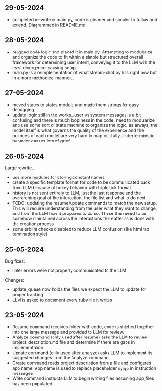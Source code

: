 ## 29-05-2024

- completed re-write in main.py, code is cleaner and simpler to follow and extend. Diagrammed in README.md

## 28-05-2024

- rejigged code logic and placed it in main.py. Attempting to modularize and organize the code to fit within a simple but structured overall framework for determining user intent, conveying it to the LLM with the least divergence-causing setup.
- main.py is a reimplementation of what stream-chat.py has right now but in a more methodical manner...

## 27-05-2024

- moved states to states module and made them strings for easy debugging
- update logic still in the works...user vs system messages is a bit confusing and there is much loopiness in the code, need to modularize and use some sort of state machine to organize the logic. as always, the model itself is what governs the quality of the experience and the nuances of each model are very hard to map out fully...inderterministic behavior causes lots of grief

## 26-05-2024

Large rewrite...

- use more modules for storing constant names
- create a specific template format for code to be communicated back from LLM because of hokey behavior with triple tick format
- history is not sent entirely to LLM, just the last response and the overarching goal of the interaction, the file list and what to do next
- TODO: updating the resume/update commands to match the new setup. This will require understanding from the user what they want to change, and from the LLM how it proposes to do so. These then need to be somehow maintained across the interactions thereafter as is done with the creation process.
- some erblint checks disabled to reduce LLM confusion (like html tag termination style)

## 25-05-2024

Bug fixes:

- linter errors were not properly communicated to the LLM

Changes:

- update_queue now holds the files we expect the LLM to update for proper tracking
- LLM is asked to document every ruby file it writes

## 23-05-2024

- Resume command receives folder with code, code is stitched together into one large message and provided to LLM for review.
- Analyze command (only used after resume) asks the LLM to review project_description.md file and determine if there are gaps in implementation
- Update command (only used after analyze) asks LLM to implement its suggested changes from the Analyze command
- Create command reads project description from a file and configures app name. App name is used to replace placeholder `myapp` in instruction messages
- Write command instructs LLM to begin writing files assuming app_files has been populated
